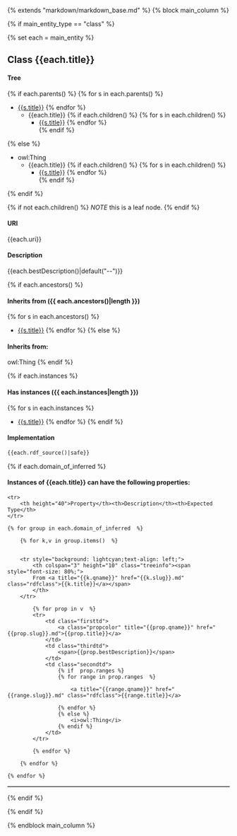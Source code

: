 {% extends "markdown/markdown_base.md" %}
{% block main_column %}


{% if main_entity_type == "class"  %}
    
{% set each = main_entity   %}

## Class {{each.title}}


#### Tree
{% if each.parents() %}
{% for s in each.parents() %}
* [{{s.title}}]({{s.slug}}.md)
{% endfor %}
    * {{each.title}}
{% if each.children()  %}
{% for s in each.children() %}
        * [{{s.title}}]({{s.slug}}.md) 
{% endfor %}        
{% endif %}

{% else %}
* owl:Thing
    * {{each.title}}
{% if each.children()  %}
{% for s in each.children() %}
        * [{{s.title}}]({{s.slug}}.md) 
{% endfor %}        
{% endif %}

{% endif %}

{% if not each.children()  %}
*NOTE* this is a leaf node.
{% endif %}

#### URI
{{each.uri}}

#### Description
{{each.bestDescription()|default("--")}}


{% if each.ancestors() %}
#### Inherits from ({{ each.ancestors()|length }})
{% for s in each.ancestors() %}
- [{{s.title}}]({{s.slug}}.md)
{% endfor %}
{% else %}
#### Inherits from:
owl:Thing
{% endif %}


{% if each.instances %}
#### Has instances ({{ each.instances|length }})
{% for s in each.instances %}
- [{{s.title}}]({{s.slug}}.md)
{% endfor %}
{% endif %}


#### Implementation
```rdf
{{each.rdf_source()|safe}}
```



{% if each.domain_of_inferred %}
#### Instances of {{each.title}} can have the following properties:

<table border="1" cellspacing="3" cellpadding="5" class="classproperties table-hover ">

    <tr>
        <th height="40">Property</th><th>Description</th><th>Expected Type</th>
    </tr>

    {% for group in each.domain_of_inferred  %}      

        {% for k,v in group.items()  %}
            
        
        <tr style="background: lightcyan;text-align: left;">
            <th colspan="3" height="10" class="treeinfo"><span style="font-size: 80%;">
            From <a title="{{k.qname}}" href="{{k.slug}}.md" class="rdfclass">{{k.title}}</a></span>
            </th>
        </tr>       

            {% for prop in v  %}
            <tr>
                <td class="firsttd">
                    <a class="propcolor" title="{{prop.qname}}" href="{{prop.slug}}.md">{{prop.title}}</a>         
                </td>
                <td class="thirdtd">
                    <span>{{prop.bestDescription}}</span>
                </td>
                <td class="secondtd">
                    {% if  prop.ranges %}
                    {% for range in prop.ranges  %}

                        <a title="{{range.qname}}" href="{{range.slug}}.md" class="rdfclass">{{range.title}}</a>

                    {% endfor %}
                    {% else %}
                        <i>owl:Thing</i>
                    {% endif %}
                </td>
            </tr>

            {% endfor %}

        {% endfor %}

    {% endfor %}

</table>

{% endif %}



{% endif %}




{% endblock main_column %}